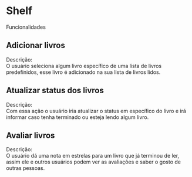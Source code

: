 # Shelf


Funcionalidades

**Adicionar livros**
-

   Descrição:  
    O usuário seleciona algum livro específico de uma lista de livros predefinidos, esse livro é adicionado na sua lista de livros lidos.
    

**Atualizar status dos livros**
-
   Descrição:  
    Com essa ação o usuário iria atualizar o status em específico do livro e irá informar caso tenha terminado ou esteja lendo algum livro.


**Avaliar livros**
-
   Descrição:  
    O usuário dá uma nota em estrelas para um livro que já terminou de ler,  assim ele e outros usuários podem ver as avaliações e saber o gosto de outras pessoas.

